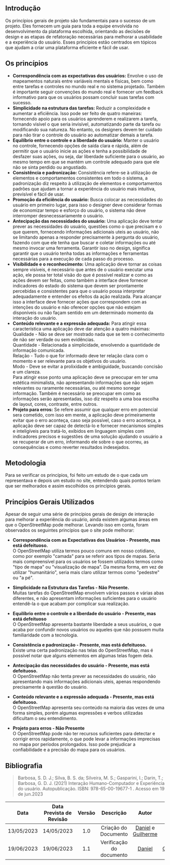 ## Introdução
Os princípios gerais de projeto são fundamentais para o sucesso de um projeto. Eles fornecem um guia para toda a equipe envolvida no desenvolvimento da plataforma escolhida, orientando as decisões de design e as etapas de refatoração necessárias para melhorar a usabilidade e a experiência do usuário. Esses princípios estão centrados em tópicos que ajudam a criar uma plataforma eficiente e fácil de usar.

## Os princípios

* **Correspondência com as expectativas dos usuários:** Envolve o uso de mapeamentos naturais entre variáveis mentais e físicas, bem como entre tarefas e controles no mundo real e no sistema projetado. Também é importante seguir convenções do mundo real e fornecer um feedback informativo para que os usuários possam concluir suas tarefas com sucesso.
* **Simplicidade na estrutura das tarefas:** Reduzir a complexidade e aumentar a eficiência. Isso pode ser feito de quatro maneiras: fornecendo apoio para os usuários aprenderem e realizarem a tarefa, tornando visível o que seria invisível, automatizando parte da tarefa ou modificando sua natureza. No entanto, os designers devem ter cuidado para não tirar o controle do usuário ao automatizar demais a tarefa.
* **Equilíbrio entre o controle e a liberdade do usuário:** Manter o usuário no controle, fornecendo opções de saída clara e rápida, além de permitir que o usuário inicie as ações e tenha a possibilidade de desfazer suas ações, ou seja, dar liberdade suficiente para o usuário, ao mesmo tempo em que se mantém um controle adequado para que ele não se sinta perdido ou angustiado.
* **Consistência e padronização:** Consistência refere-se à utilização de elementos e comportamentos consistentes em todo o sistema, a padronização diz respeito à utilização de elementos e comportamentos padrões que ajudam a tornar a experiência do usuário mais intuitiva, previsível e fácil de usar.
* **Promoção da eficiência do usuário:** Busca colocar as necessidades do usuário em primeiro lugar, para isso o designer deve considerar formas de economizar tempo e esforço do usuário, o sistema não deve interromper desnecessariamente o usuário.
* **Antecipação das necessidades do usuário:** Uma aplicação deve tentar prever as necessidades do usuário, questões como o que precisam e o que querem, fornecendo informações adicionais uteis ao usuário, não se limitando apenas a responder precisamente à pergunta do usuário, fazendo com que ele tenha que buscar e coletar informações ou até mesmo invocar uma ferramenta. Garantir isso no design, significa garantir que o usuário tenha todas as informações e ferramentas necessárias para a execução de cada passo do processo.
* **Visibilidade e o reconhecimento:**  Uma aplicação deve tornar as coisas sempre visíveis, é necessário que antes de o usuário executar uma ação, ele possa ter total visão do que é possível realizar e como as ações devem ser feitas, como também a interface deve fornecer indicadores do estado do sistema que devem ser prontamente percebidas e consistentes para que o usuário possa interpretar adequadamente e entender os efeitos da ação realizada. Para alcançar isso a interface deve fornecer ações que correspondem com as intenções do usuário e não oferecer opções que não estejam disponíveis ou não façam sentido em um determinado momento da interação do usuário.
* **Conteúdo relevante e a expressão adequada:** Para atingir essa característica uma aplicação deve dar atenção a quatro máximas:</br>Qualidade - Não se deve ser mostrado nada que se tem o conhecimento de não ser verdade ou sem evidências.</br>Quantidade - Relacionada a simplicidade, envolvendo a quantidade de informação comunicada.</br>Relação - Tudo o que for informado deve ter relação clara com o momento e ser relevante para os objetivos do usuário.</br>Modo - Deve se evitar a prolixidade e ambiguidade, buscando concisão e um clareza.</br>Para atingir esse ponto uma aplicação deve se preocupar em ter uma estética minimalista, não apresentando informações que não sejam relevantes ou raramente necessárias, ou até mesmo sonegar informação. Também é necessário se preocupar em como as informações serão apresentadas, isso diz respeito a uma boa escolha de layout, cores, contraste, entre outros.
* **Projeto para erros:** Se refere assumir que qualquer erro em potencial sera cometido, com isso em mente, a aplicação deve primeiramente evitar que o erro aconteça, caso seja possível, caso o erro aconteça, a aplicação deve ser capaz de detectá-lo e fornecer mecanismos simples e inteligíveis para tratá-lo, exibidos em linguagem simples com indicadores precisos e sugestões de uma solução ajudando o usuário a se recuperar de um erro, informando ele sobre o que ocorreu, as consequências e como reverter resultados indesejados.

## Metodologia
Para se verificar os princípios, foi feito um estudo de o que cada um representava e depois um estudo no site, entendendo quais pontos teriam que ser melhorados e assim escolhidos os princípios gerais.

## Princípios Gerais Utilizados
Apesar de seguir uma série de princípios gerais de design de interação para melhorar a experiência do usuário, ainda existem algumas áreas em que o OpenStreetMap pode melhorar. Levando isso em conta, foram observados os seguintes princípios que o site pode melhorar:

* **Correspondência com as Expectativas dos Usuários - Presente, mas está defeituoso.**</br>
O OpenStreetMap utiliza termos pouco comuns em nosso cotidiano, como por exemplo "camada" para se referir aos tipos de mapas. Seria mais compreensível para os usuários se fossem utilizados termos como "tipo de mapa" ou "visualização de mapa". Da mesma forma, em vez de utilizar "humanitário", seria mais claro utilizar termos como "pedestre" ou "a pé".

* **Simplicidade na Estrutura das Tarefas - Não Presente.**</br>
Muitas tarefas do OpenStreetMap envolvem vários passos e várias abas diferentes, e não apresentam informações suficientes para o usuário entendê-la o que acabam por complicar sua realização.

* **Equilíbrio entre o controle e a liberdade do usuário - Presente, mas está defeituoso**</br>
O OpenStreetMap apresenta bastante liberdade a seus usuários, o que acaba por confundir novos usuários ou aqueles que não possuem muita familiaridade com a tecnologia.

* **Consistência e padronização - Presente, mas está defeituoso.**</br>
Existe uma certa padronização nas telas do OpenStreetMap, mas é possível notar que alguns elementos em algumas telas fogem dela.

* **Antecipação das necessidades do usuário - Presente, mas está defeituoso.**</br>
O OpenStreetMap não tenta prever as necessidades do usuário, não apresentando mais informações adicionais uteis, apenas respondendo precisamente à questão do usuário.

* **Conteúdo relevante e a expressão adequada - Presente, mas está defeituoso.**</br>
O OpenStreetMap apresenta seu conteúdo na maioria das vezes de uma forma simples, porém algumas expressões e verbos utilizadas dificultam o seu entendimento.

* **Projeto para erros - Não Presente**</br>
O OpenStreetMap pode não ter recursos suficientes para detectar e corrigir erros rapidamente, o que pode levar a informações imprecisas no mapa por períodos prolongados. Isso pode prejudicar a confiabilidade e a precisão do mapa para os usuários.


## Bibliografia

> Barbosa, S. D. J.; Silva, B. S. da; Silveira, M. S.; Gasparini, I.; Darin, T.; Barbosa, G. D. J. (2021) Interação Humano-Computador e Experiência do usuário. Autopublicação. ISBN: 978-65-00-19677-1 . Acesso em 19 de jun.2023

|Data|Data Prevista de Revisão|Versão|Descrição|Autor|Revisor|
|:--:|:----------------------:|:----:|:-------:|:---:|:----: |
| 13/05/2023 | 14/05/2023 | 1.0 | Criação do Documento |[Daniel](https://github.com/daniel-de-sousa) e [Guilherme](https://github.com/guilhermekishimoto)  | [Paulo](https://github.com/PauloVictorFS) |
| 19/06/2023 |        19/06/2023        |  1.1   | Verificação do documento |  [Daniel](https://github.com/daniel-de-sousa) | [Guilherme](https://github.com/guilhermekishimoto)  |